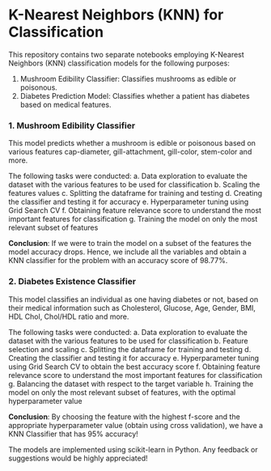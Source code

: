 # K-Nearest Neighbors (KNN) for Classification
This repository contains two separate notebooks employing K-Nearest Neighbors (KNN) classification models for the following purposes:

1. Mushroom Edibility Classifier: Classifies mushrooms as edible or poisonous.
2. Diabetes Prediction Model: Classifies whether a patient has diabetes based on medical features.


### 1. Mushroom Edibility Classifier
This model predicts whether a mushroom is edible or poisonous based on various features cap-diameter, gill-attachment, gill-color, stem-color and more. 

The following tasks were conducted:
a. Data exploration to evaluate the dataset with the various features to be used for classification
b. Scaling the features values
c. Splitting the dataframe for training and testing
d. Creating the classifier and testing it for accuracy
e. Hyperparameter tuning using Grid Search CV
f. Obtaining feature relevance score to understand the most important features for classification
g. Training the model on only the most relevant subset of features 

<b>Conclusion</b>: If we were to train the model on a subset of the features the model accuracy drops. Hence, we include all the variables and obtain a KNN classifier for the problem with an accuracy score of 98.77%.


### 2. Diabetes Existence Classifier
This model classifies an individual as one having diabetes or not, based on their medical information such as Cholesterol, Glucose, Age, Gender, BMI, HDL Chol, Chol/HDL ratio and more.

The following tasks were conducted:
a. Data exploration to evaluate the dataset with the various features to be used for classification
b. Feature selection and scaling
c. Splitting the dataframe for training and testing
d. Creating the classifier and testing it for accuracy
e. Hyperparameter tuning using Grid Search CV to obtain the best accuracy score
f. Obtaining feature relevance score to understand the most important features for classification
g. Balancing the dataset with respect to the target variable 
h. Training the model on only the most relevant subset of features, with the optimal hyperparameter value

<b>Conclusion</b>: By choosing the feature with the highest f-score and the appropriate hyperparameter value (obtain using cross validation), we have a KNN Classifier that has 95% accuracy!

The models are implemented using scikit-learn in Python. Any feedback or suggestions would be highly appreciated!
